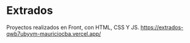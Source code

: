 # Extrados
Proyectos realizados en Front, con HTML, CSS Y JS.
https://extrados-qwb7ubyvm-mauriciocba.vercel.app/
